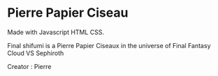 # Pierre Papier Ciseau

Made with Javascript HTML CSS.

Final shifumi is a Pierre Papier Ciseaux in the universe of Final Fantasy Cloud VS Sephiroth

Creator : Pierre
